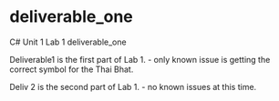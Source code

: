 # deliverable_one
C# Unit 1 Lab 1 deliverable_one

Deliverable1 is the first part of Lab 1.  - only known issue is getting the correct symbol for the Thai Bhat. 

Deliv 2 is the second part of Lab 1. - no known issues at this time. 

